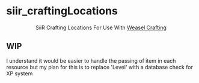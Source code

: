 # siir_craftingLocations
<p align='center'>SiiR Crafting Locations For Use With <a href='https://github.com/WeaselRP/weasel-crafting'>Weasel Crafting</a></p>

## WIP
I understand it would be easier to handle the passing of item in each resource but my plan for this is to replace 'Level' with a database check for XP system